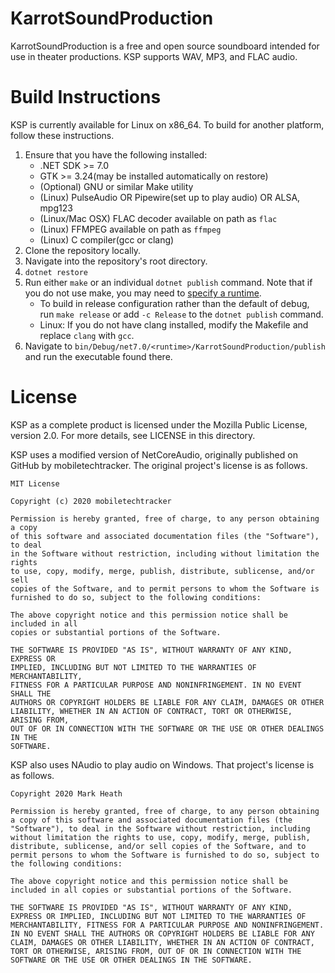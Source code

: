 # KarrotSoundProduction
KarrotSoundProduction is a free and open source soundboard intended for use in theater productions.
KSP supports WAV, MP3, and FLAC audio.

# Build Instructions
KSP is currently available for Linux on x86_64. To build for another platform, follow these instructions.

1. Ensure that you have the following installed:
   * .NET SDK >= 7.0
   * GTK >= 3.24(may be installed automatically on restore)
   * (Optional) GNU or similar Make utility
   * (Linux) PulseAudio OR Pipewire(set up to play audio) OR ALSA, mpg123
   * (Linux/Mac OSX) FLAC decoder available on path as `flac`
   * (Linux) FFMPEG available on path as `ffmpeg`
   * (Linux) C compiler(gcc or clang)
2. Clone the repository locally.
3. Navigate into the repository's root directory.
4. `dotnet restore`
5. Run either `make` or an individual `dotnet publish` command. Note that if you do not use make, you may need to [specify a runtime](https://docs.microsoft.com/en-us/dotnet/core/tools/dotnet-publish#options).
   * To build in release configuration rather than the default of debug, run `make release` or add `-c Release` to the `dotnet publish` command.
   * Linux: If you do not have clang installed, modify the Makefile and replace `clang` with `gcc`.
6. Navigate to `bin/Debug/net7.0/<runtime>/KarrotSoundProduction/publish` and run the executable found there.


# License
KSP as a complete product is licensed under the Mozilla Public License, version 2.0. For more details, see LICENSE in this directory.

KSP uses a modified version of NetCoreAudio, originally published on GitHub by mobiletechtracker.
The original project's license is as follows.

```
MIT License

Copyright (c) 2020 mobiletechtracker

Permission is hereby granted, free of charge, to any person obtaining a copy
of this software and associated documentation files (the "Software"), to deal
in the Software without restriction, including without limitation the rights
to use, copy, modify, merge, publish, distribute, sublicense, and/or sell
copies of the Software, and to permit persons to whom the Software is
furnished to do so, subject to the following conditions:

The above copyright notice and this permission notice shall be included in all
copies or substantial portions of the Software.

THE SOFTWARE IS PROVIDED "AS IS", WITHOUT WARRANTY OF ANY KIND, EXPRESS OR
IMPLIED, INCLUDING BUT NOT LIMITED TO THE WARRANTIES OF MERCHANTABILITY,
FITNESS FOR A PARTICULAR PURPOSE AND NONINFRINGEMENT. IN NO EVENT SHALL THE
AUTHORS OR COPYRIGHT HOLDERS BE LIABLE FOR ANY CLAIM, DAMAGES OR OTHER
LIABILITY, WHETHER IN AN ACTION OF CONTRACT, TORT OR OTHERWISE, ARISING FROM,
OUT OF OR IN CONNECTION WITH THE SOFTWARE OR THE USE OR OTHER DEALINGS IN THE
SOFTWARE.
```

KSP also uses NAudio to play audio on Windows.
That project's license is as follows.

```
Copyright 2020 Mark Heath

Permission is hereby granted, free of charge, to any person obtaining a copy of this software and associated documentation files (the "Software"), to deal in the Software without restriction, including without limitation the rights to use, copy, modify, merge, publish, distribute, sublicense, and/or sell copies of the Software, and to permit persons to whom the Software is furnished to do so, subject to the following conditions:

The above copyright notice and this permission notice shall be included in all copies or substantial portions of the Software.

THE SOFTWARE IS PROVIDED "AS IS", WITHOUT WARRANTY OF ANY KIND, EXPRESS OR IMPLIED, INCLUDING BUT NOT LIMITED TO THE WARRANTIES OF MERCHANTABILITY, FITNESS FOR A PARTICULAR PURPOSE AND NONINFRINGEMENT. IN NO EVENT SHALL THE AUTHORS OR COPYRIGHT HOLDERS BE LIABLE FOR ANY CLAIM, DAMAGES OR OTHER LIABILITY, WHETHER IN AN ACTION OF CONTRACT, TORT OR OTHERWISE, ARISING FROM, OUT OF OR IN CONNECTION WITH THE SOFTWARE OR THE USE OR OTHER DEALINGS IN THE SOFTWARE.
```

